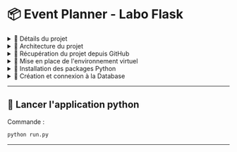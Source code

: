 # 📦 Event Planner - Labo Flask

<details>
<summary>📌 Détails du projet</summary>

## 🎯 Contexte

Développement d'une API REST en Flask permettant de gérer les événements, les utilisateurs, les inscriptions et les rôles.

---

## 📚 Objectifs pédagogiques

- Appliquer Flask en architecture MVC complète
- Utiliser SQLAlchemy pour le mapping base de données
- Implémenter la validation via Marshmallow
- Sécuriser l’API avec JWT
- Mettre en place des rôles (utilisateur, participant, admin)
- Utiliser Thunder Client ou Postman pour tester l’API

---

## 🧩 Entités à modéliser

- ✅ User : id, email, password (hashé), nom, prénom, rôle (utilisateur/participant/admin), statut,
infos complémentaires (allergies, GSM...)
- ✅ Event : id, titre, date_debut, date_fin, lieu, statut (en attente, confirmé, passé)
- ✅ Theme : id, nom (lié à Event)
- ✅ Participation : id, id_user, id_event, confirmé
- ✅ Commentaire : id, contenu, id_user, id_event (autorisé uniquement si l'événement est passé)

---

## 🛡️ Gestion des rôles

- Utilisateur : inscription, demande de participation, commenter un événement passé
- Participant : compléter son profil, s’inscrire à un événement, voir ses événements
- Admin : créer événements et thèmes, valider les demandes, bannir un utilisateur

---

## 🚀 Fonctionnalités à implémenter

- 🔴 Inscription & connexion avec JWT
- 🔴 Consultation publique des événements par date/statut
- 🔴 Demande de rôle participant et validation par admin
- 🔴 Création/gestion des événements et thèmes par admin
- 🔴 Inscription à un événement par un participant
- 🔴 Ajout de commentaire sur un événement passé

---

</details>

<details>
<summary>📌 Architecture du projet</summary>

### 📁 Arborescence du projet `EventPlanner`

```
📦 EventPlanner/
│
├── 📂 app/                         # Dossier principal de l'application Flask
│   │   
│   ├── 📂 controllers/             # Contient la logique métier (controlleurs)
│   │   
│   ├── 📂 models/                  # Contient les modèles
│   │   │
│   │   ├── 📂 db/                  # Modèles de base de données (SQLAlchemy)
│   │   │   └── 📄 db_model.py      # Définition des modèles et relations (Base, User, Event, Theme, Participation, Comment)
│   │   │
│   ├── 📂 routes/                  # Définition des routes Flask (Blueprints)
│   │   └── 📄 user_routes.py       # Routes liées aux utilisateurs
│   │
│   ├── 📂 tools/                   # Modules utilitaires / helpers
│   │
│   ├── 📄 __init__.py              # Initialise l'application Flask, extensions, Blueprints
│   └── 📄 config.py                # Configuration (clé secrète, base de données, etc.)
│
├── 📄 .gitignore                   # Liste des fichiers/dossiers à ignorer par Git
├── 📄 README.md                    # Documentation générale du projet
├── 📄 requirements.txt             # Liste des dépendances Python à installer
└── 📄 run.py                       # Point d'entrée principal qui lance l'application Flask
```

</details>

<details>
<summary>📌 Récupération du projet depuis GitHub</summary>

### 📥 Récupération du projet via GitHub

Commande :

```bash
# récuperer le repository
git clone https://github.com/ton-user/ton-projet.git

# se positioner sur le projet
cd ton-projet
```

</details>

<details>
<summary>📌 Mise en place de l'environnement virtuel</summary>

### 💻 Création et connexion à l'environnemment virtuel

---

#### Sur macOS / Linux (terminal Bash / Zsh)

Commande :

```bash
# 1. Créer un environnement virtuel nommé ".venv"
python3 -m venv .venv

# 2. Activer l'environnement
source venv/bin/activate

# 3. (Facultatif) Vérifier l'environnement actif
which python
```

---

#### Sur Windows (CMD ou PowerShell)

Commande :

```bash
# 1. Créer un environnement virtuel nommé ".venv"
python -m venv .venv

# 2. Activer l'environnement
.\.venv\Scripts\activate
```

---

#### 🔚 Pour désactiver l’environnement (Mac/linux ou Windows)

Commande :

```bash
# Désactiver l'environnement
deactivate
```

---

</details>

<details>
<summary>📌 Installation des packages Python</summary>

### 🧰 Installation des dépendances nécéssaires à l'application

---

A copier/coller dans votre fichier app/requirements.txt :

```txt
# This file is used to define the dependencies for the Flask application.
Flask==3.1.1                             # Framework principal

# Database dependencies
SQLAlchemy==2.0.41                       # ORM bas niveau
Flask-SQLAlchemy==3.1.1                  # Intégration SQLAlchemy + Flask
psycopg2==2.9.10                         # Connecteur PostgreSQL

# Authentication dependencies
Flask-Login==0.6.3                       # Gestion de sessions utilisateur

# API dependencies
marshmallow==4.0.0                       # Sérialisation/désérialisation d'objets
Flask-RESTful==0.3.10                    # Aide à créer des APIs RESTful
Flask-JWT-Extended==4.7.1                # Authentification via JSON Web Tokens
```

---

Commande pour tout installer une fois l'environnement virtuelle créer :

```bash
pip install -r requirements.txt
```

---

</details>

<details>
<summary>📌 Création et connexion à la Database</summary>

### 🔗 Configuration de la database PostgreSQL

Créer une base de données via pgAdmin 4 ou autre, puis renseignez les informations dans app/config.py :

La clé secrète est utilisée par Flask pour sécuriser les sessions, les cookies, etc. (ex de site: https://djecrety.ir/)

exemple pour PostgreSQL:

```python
# Clé secrète Flask (`SECRET_KEY`)
SECRET_KEY = 'votre clé secrète ici'

# Paramètres de connexion
scheme         = "postgresql+psycopg2"
username       = "votre_utilisateur"
password       = "votre_mot_de_passe"
hostname       = "localhost"
port           = "5432"
database_name  = "nom_de_votre_base"

# Construction de l'URL de connexion
URL_DB = f"{scheme}://{username}:{password}@{hostname}:{port}/{database_name}"

# Configuration SQLAlchemy
SQLALCHEMY_DATABASE_URI = URL_DB
```

</details>

---

## 🚀 Lancer l'application python

Commande :

```bash
python run.py
```

---
